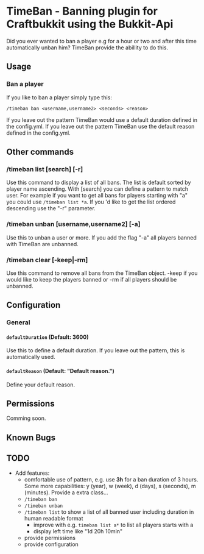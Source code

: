 TimeBan - Banning plugin for Craftbukkit using the Bukkit-Api
=============================================================

Did you ever wanted to ban a player e.g for a hour or two and after this time automatically unban him? TimeBan provide the abillity to do this.

Usage
-----

### Ban a player

If you like to ban a player simply type this:

	/timeban ban <username,username2> <seconds> <reason>

If you leave out the <seconds> pattern TimeBan would use a default duration defined in the config.yml. If you leave out the <reason> pattern TimeBan use the default reason defined in the config.yml.

Other commands
--------------

### /timeban list [search] [-r]

Use this command to display a list of all bans. The list is default sorted by player name ascending. With [search] you can define a pattern to match user. For example if you want to get all bans for players starting with "a" you could use `/timeban list *a`. If you 'd like to get the list ordered descending use the "-r" parameter.

### /timeban unban [username,username2] [-a]

Use this to unban a user or more. If you add the flag "-a" all players banned with TimeBan are unbanned.  

### /timeban clear [-keep|-rm]

Use this command to remove all bans from the TimeBan object. -keep if you would like to keep the players banned or -rm if all players should be unbanned. 

Configuration
-------------

### General

#### `defaultDuration` (Default: 3600)

Use this to define a default duration. If you leave out the <seconds> pattern, this is automatically used.

#### `defaultReason` (Default: "Default reason.")

Define your default reason.

Permissions
-----------

Comming soon.

Known Bugs
----------

TODO
----

- Add features:
	- comfortable use of <seconds> pattern, e.g. use __3h__ for a ban duration of 3 hours. Some more capabilities: y (year), w (week), d (days), s (seconds), m (minutes). Provide a extra class...
	- `/timeban ban`
	- `/timeban unban`
	- `/timeban list` to show a list of all banned user including duration in human readable format
		- improve with e.g. `timeban list a*` to list all players starts with a
		- display left time like "1d 20h 10min"
	- provide permissions
	- provide configuration
	
